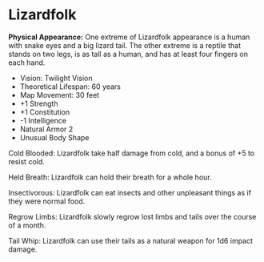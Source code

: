 # Lizardfolk

**Physical Appearance:** One extreme of Lizardfolk appearance is a human with snake eyes and a big lizard tail. The other extreme is a reptile that stands on two legs, is as tall as a human, and has at least four fingers on each hand.

- Vision: Twilight Vision
- Theoretical Lifespan: 60 years
- Map Movement: 30 feet
- +1 Strength
- +1 Constitution
- -1 Intelligence
- Natural Armor 2
- Unusual Body Shape

Cold Blooded: Lizardfolk take half damage from cold, and a bonus of +5 to resist cold.

Held Breath: Lizardfolk can hold their breath for a whole hour.

Insectivorous: Lizardfolk can eat insects and other unpleasant things as if they were normal food.

Regrow Limbs: Lizardfolk slowly regrow lost limbs and tails over the course of a month.

Tail Whip: Lizardfolk can use their tails as a natural weapon for 1d6 impact damage.
